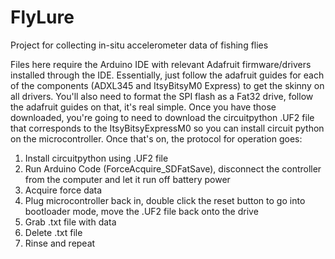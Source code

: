 # FlyLure
Project for collecting in-situ accelerometer data of fishing flies

Files here require the Arduino IDE with relevant Adafruit firmware/drivers installed through the IDE. Essentially, just follow the adafruit guides for each of the components (ADXL345 and ItsyBitsyM0 Express) to get the skinny on all drivers. You'll also need to format the SPI flash as a Fat32 drive, follow the adafruit guides on that, it's real simple. 
Once you have those downloaded, you're going to need to download the circuitpython .UF2 file that corresponds to the ItsyBitsyExpressM0 so you can install circuit python on the microcontroller. Once that's on, the protocol for operation goes:
1. Install circuitpython using .UF2 file
2. Run Arduino Code (ForceAcquire_SDFatSave), disconnect the controller from the computer and let it run off battery power
3. Acquire force data
4. Plug microcontroller back in, double click the reset button to go into bootloader mode, move the .UF2 file back onto the drive 
5. Grab .txt file with data
6. Delete .txt file
7. Rinse and repeat
